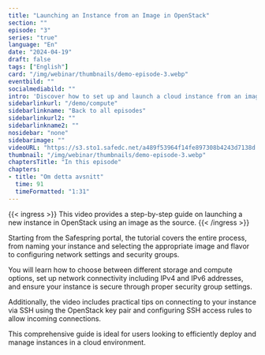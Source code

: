 ```yaml
---
title: "Launching an Instance from an Image in OpenStack"
section: ""
episode: "3"
series: "true"
language: "En"
date: "2024-04-19"
draft: false
tags: ["English"]
card: "/img/webinar/thumbnails/demo-episode-3.webp"
eventbild: ""
socialmediabild: ""
intro: 'Discover how to set up and launch a cloud instance from an image in OpenStack, including configuration of networks and security settings.'
sidebarlinkurl: "/demo/compute"
sidebarlinkname: "Back to all episodes"
sidebarlinkurl2: ""
sidebarlinkname2: ""
nosidebar: "none"
sidebarimage: ""
videoURL: "https://s3.sto1.safedc.net/a489f53964f14fe897308b4243d7138d:processedvideos/safespring-demo-episode-3-boot-instance-from-image-2/master.m3u8"
thumbnail: "/img/webinar/thumbnails/demo-episode-3.webp"
chaptersTitle: "In this episode"
chapters:
- title: "Om detta avsnitt"
  time: 91
  timeFormatted: "1:31"
---
```


{{< ingress >}}
This video provides a step-by-step guide on launching a new instance in OpenStack using an image as the source.
{{< /ingress >}}

Starting from the Safespring portal, the tutorial covers the entire process, from naming your instance and selecting the appropriate image and flavor to configuring network settings and security groups. 

You will learn how to choose between different storage and compute options, set up network connectivity including IPv4 and IPv6 addresses, and ensure your instance is secure through proper security group settings. 

Additionally, the video includes practical tips on connecting to your instance via SSH using the OpenStack key pair and configuring SSH access rules to allow incoming connections. 

This comprehensive guide is ideal for users looking to efficiently deploy and manage instances in a cloud environment.